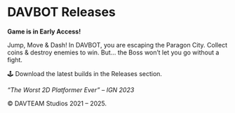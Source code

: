 
# DAVBOT Releases

**Game is in Early Access!**

Jump, Move & Dash! In DAVBOT, you are escaping the Paragon City. Collect coins & destroy enemies to win. But... the Boss won’t let you go without a fight.

🕹️ Download the latest builds in the Releases section.

_“The Worst 2D Platformer Ever” – IGN 2023_

© DAVTEAM Studios 2021 – 2025.
